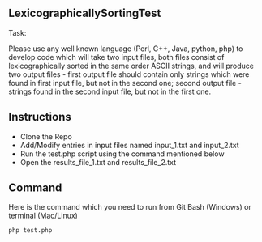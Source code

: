 

## LexicographicallySortingTest

Task: 

Please use any well known language (Perl, C++, Java, python, php) to develop code which will take two input files, both files consist of lexicographically sorted in the same order ASCII strings, and will produce two output files - first output file should contain only strings which were found in first input file, but not in the second one; second output file - strings found in the second input file, but not in the first one.


## Instructions

- Clone the Repo
- Add/Modify entries in input files named input_1.txt and input_2.txt
- Run the test.php script using the command mentioned below
- Open the results_file_1.txt and results_file_2.txt

## Command

Here is the command which you need to run from Git Bash (Windows) or terminal (Mac/Linux)

```sh
php test.php
```